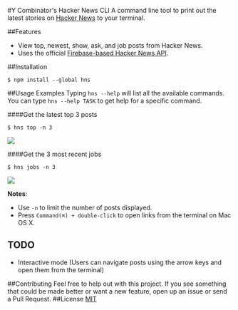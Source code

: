 #Y Combinator's Hacker News CLI
A command line tool to print out the latest stories on [Hacker News](https://news.ycombinator.com/) to your terminal.

##Features

- View top, newest, show, ask, and job posts from Hacker News.
- Uses the official [Firebase-based Hacker News API](https://github.com/HackerNews/API).

##Installation

```
$ npm install --global hns
```

##Usage Examples
Typing `hns --help` will list all the available commands. You can type `hns --help TASK` to get help for a specific command.

####Get the latest top 3 posts

```
$ hns top -n 3
```

![](https://github.com/gmontalvoriv/hns/blob/master/screenshots/top.png)

####Get the 3 most recent jobs

```
$ hns jobs -n 3
```

![](https://github.com/gmontalvoriv/hns/blob/master/screenshots/job.png)

**Notes**: 
- Use `-n` to limit the number of posts displayed.
- Press `Command(⌘) + double-click` to open links from the terminal on Mac OS X.

## TODO

- Interactive mode (Users can navigate posts using the arrow keys and open them from the terminal)

##Contributing
Feel free to help out with this project. If you see something that could be made better or want a new feature, open up an issue or send a Pull Request.
##License
[MIT](https://github.com/gmontalvoriv/hns/blob/master/LICENSE)
